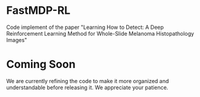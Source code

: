 # FastMDP-RL

Code implement of the paper "Learning How to Detect: A Deep Reinforcement Learning Method for Whole-Slide Melanoma Histopathology Images"

# Coming Soon
We are currently refining the code to make it more organized and understandable before releasing it. We appreciate your patience.
